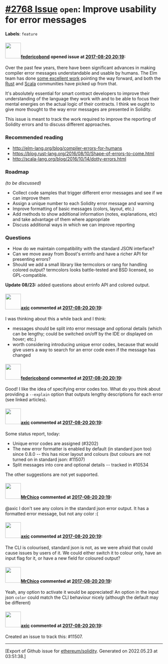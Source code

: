 # [\#2768 Issue](https://github.com/ethereum/solidity/issues/2768) `open`: Improve usability for error messages
**Labels**: `feature`


#### <img src="https://avatars.githubusercontent.com/u/138426?u=3117125771b06e3aa8da468c8f41e4038d717974&v=4" width="50">[federicobond](https://github.com/federicobond) opened issue at [2017-08-20 20:19](https://github.com/ethereum/solidity/issues/2768):

Over the past few years, there have been significant advances in making compiler error messages understandable and usable by humans. The Elm team has done [some excellent work](http://elm-lang.org/blog/compiler-errors-for-humans) pointing the way forward, and both the [Rust](https://blog.rust-lang.org/2016/08/10/Shape-of-errors-to-come.html) and [Scala](http://scala-lang.org/blog/2016/10/14/dotty-errors.html) communities have picked up from that.

It's absolutely essential for smart contract developers to improve their understanding of the language they work with and to be able to focus their mental energies on the actual logic of their contracts. I think we ought to give more thought to the way error messages are presented in Solidity.

This issue is meant to track the work required to improve the reporting of Solidity errors and to discuss different approaches.

### Recommended reading

 * http://elm-lang.org/blog/compiler-errors-for-humans
 * https://blog.rust-lang.org/2016/08/10/Shape-of-errors-to-come.html
 * http://scala-lang.org/blog/2016/10/14/dotty-errors.html

### Roadmap

*(to be discussed)*

 * Collect code samples that trigger different error messages and see if we can improve them
 * Assign a unique number to each Solidity error message and warning
 * Improve formatting of basic messages (colors, layout, etc.)
 * Add methods to show additional information (notes, explanations, etc) and take advantage of them where appropriate
 * Discuss additional ways in which we can improve reporting

### Questions

 * How do we maintain compatibility with the standard JSON interface?
 * Can we move away from Boost's errinfo and have a richer API for presenting errors?
 * Should we add a small library like termcolors or rang for handling colored output? termcolors looks battle-tested and BSD licensed, so GPL-compatible. 

**Update 08/23:** added questions about errinfo API and colored output.

#### <img src="https://avatars.githubusercontent.com/u/20340?v=4" width="50">[axic](https://github.com/axic) commented at [2017-08-20 20:19](https://github.com/ethereum/solidity/issues/2768#issuecomment-323621093):

I was thinking about this a while back and I think:
- messages should be split into error message and optional details (which can be lengthy; could be switched on/off by the IDE or displayed on hover; etc.)
- worth considering introducing unique error codes, because that would give users a way to search for an error code even if the message has changed

#### <img src="https://avatars.githubusercontent.com/u/138426?u=3117125771b06e3aa8da468c8f41e4038d717974&v=4" width="50">[federicobond](https://github.com/federicobond) commented at [2017-08-20 20:19](https://github.com/ethereum/solidity/issues/2768#issuecomment-323627681):

Good! I like the idea of specifying error codes too. What do you think about providing a `--explain` option that outputs lengthy descriptions for each error (see linked articles).

#### <img src="https://avatars.githubusercontent.com/u/20340?v=4" width="50">[axic](https://github.com/axic) commented at [2017-08-20 20:19](https://github.com/ethereum/solidity/issues/2768#issuecomment-779413057):

Some status report, today:
- Unique error codes are assigned (#3202)
- The new error formatter is enabled by default (in standard json too) since 0.8.0 -- this has nicer layout and colours (but colours are not turned on in standard json: #11507)
- Split messages into core and optional details -- tracked in #10534

The other suggestions are not yet supported.

#### <img src="https://avatars.githubusercontent.com/u/8930559?u=7f8a8e1e1710a04c8303093b928a943ae89464b2&v=4" width="50">[MrChico](https://github.com/MrChico) commented at [2017-08-20 20:19](https://github.com/ethereum/solidity/issues/2768#issuecomment-857586935):

@axic I don't see any colors in the standard json error output. It has a formatted error message, but not any color :(

#### <img src="https://avatars.githubusercontent.com/u/20340?v=4" width="50">[axic](https://github.com/axic) commented at [2017-08-20 20:19](https://github.com/ethereum/solidity/issues/2768#issuecomment-857616519):

The CLI is colourised, standard json is not, as we were afraid that could cause issues by users of it. We could either switch it to colour only, have an input flag for it, or have a new field for coloured output?

#### <img src="https://avatars.githubusercontent.com/u/8930559?u=7f8a8e1e1710a04c8303093b928a943ae89464b2&v=4" width="50">[MrChico](https://github.com/MrChico) commented at [2017-08-20 20:19](https://github.com/ethereum/solidity/issues/2768#issuecomment-857631351):

Yeah, any option to activate it would be appreciated! An option in the input json `color` could match the CLI behaviour nicely (although the default may be different)

#### <img src="https://avatars.githubusercontent.com/u/20340?v=4" width="50">[axic](https://github.com/axic) commented at [2017-08-20 20:19](https://github.com/ethereum/solidity/issues/2768#issuecomment-857651517):

Created an issue to track this: #11507.


-------------------------------------------------------------------------------



[Export of Github issue for [ethereum/solidity](https://github.com/ethereum/solidity). Generated on 2022.05.23 at 03:51:38.]

